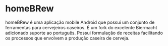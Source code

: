 # homeBRew #

homeBRew é uma aplicação mobile Android que possui um conjunto de ferramentas para cervejeiros caseiros. É um fork do excelente Biermacht adicionado suporte ao português. Possui formulação de receitas facilitando os processos que envolvem a produção caseira de cerveja.
